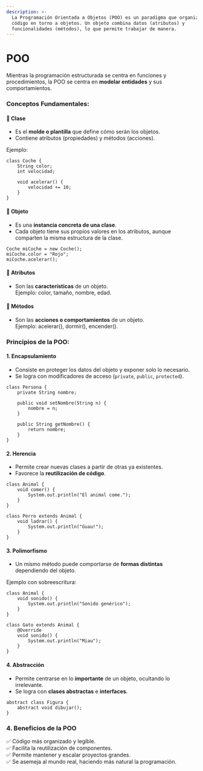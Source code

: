```yaml
---
description: >-
  La Programación Orientada a Objetos (POO) es un paradigma que organiza el
  código en torno a objetos. Un objeto combina datos (atributos) y
  funcionalidades (métodos), lo que permite trabajar de manera.
---
```


# POO

Mientras la programación estructurada se centra en funciones y procedimientos, la POO se centra en **modelar entidades** y sus comportamientos.

### Conceptos Fundamentales:

#### 🔹 Clase

* Es el **molde o plantilla** que define cómo serán los objetos.
* Contiene atributos (propiedades) y métodos (acciones).

Ejemplo:

```
class Coche {
    String color;
    int velocidad;
    
    void acelerar() {
        velocidad += 10;
    }
}
```

#### 🔹 Objeto

* Es una **instancia concreta de una clase**.
* Cada objeto tiene sus propios valores en los atributos, aunque comparten la misma estructura de la clase.

```
Coche miCoche = new Coche();
miCoche.color = "Rojo";
miCoche.acelerar();
```

#### 🔹 Atributos

* Son las **características** de un objeto.\
  Ejemplo: color, tamaño, nombre, edad.

#### 🔹 Métodos

* Son las **acciones o comportamientos** de un objeto.\
  Ejemplo: acelerar(), dormir(), encender().

### Principios de la POO:

#### 1. **Encapsulamiento**

* Consiste en proteger los datos del objeto y exponer solo lo necesario.
* Se logra con modificadores de acceso (`private`, `public`, `protected`).

```
class Persona {
    private String nombre;

    public void setNombre(String n) {
        nombre = n;
    }

    public String getNombre() {
        return nombre;
    }
}
```

#### 2. **Herencia**

* Permite crear nuevas clases a partir de otras ya existentes.
* Favorece la **reutilización de código**.

```
class Animal {
    void comer() {
        System.out.println("El animal come.");
    }
}

class Perro extends Animal {
    void ladrar() {
        System.out.println("Guau!");
    }
}
```

#### 3. **Polimorfismo**

* Un mismo método puede comportarse de **formas distintas** dependiendo del objeto.

Ejemplo con sobreescritura:

```
class Animal {
    void sonido() {
        System.out.println("Sonido genérico");
    }
}

class Gato extends Animal {
    @Override
    void sonido() {
        System.out.println("Miau");
    }
}
```

#### 4. **Abstracción**

* Permite centrarse en lo **importante** de un objeto, ocultando lo irrelevante.
* Se logra con **clases abstractas** e **interfaces**.

```
abstract class Figura {
    abstract void dibujar();
}
```

### 4. Beneficios de la POO

✅ Código más organizado y legible.\
✅ Facilita la reutilización de componentes.\
✅ Permite mantener y escalar proyectos grandes.\
✅ Se asemeja al mundo real, haciendo más natural la programación.
